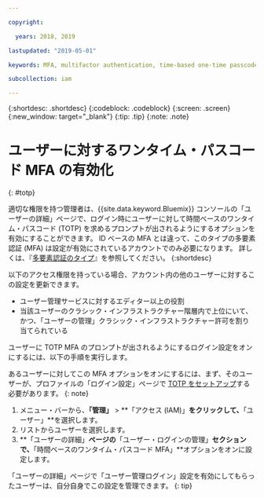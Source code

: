 ```yaml
---

copyright:

  years: 2018, 2019

lastupdated: "2019-05-01"

keywords: MFA, multifactor authentication, time-based one-time passcode, TOTP

subcollection: iam

---
```


{:shortdesc: .shortdesc}
{:codeblock: .codeblock}
{:screen: .screen}
{:new_window: target="_blank"}
{:tip: .tip}
{:note: .note}

# ユーザーに対するワンタイム・パスコード MFA の有効化
{: #totp}

適切な権限を持つ管理者は、{{site.data.keyword.Bluemix}} コンソールの「ユーザーの詳細」ページで、ログイン時にユーザーに対して時間ベースのワンタイム・パスコード (TOTP) を求めるプロンプトが出されるようにするオプションを有効にすることができます。 ID ベースの MFA とは違って、このタイプの多要素認証 (MFA) は設定が有効にされているアカウントでのみ必要になります。 詳しくは、『[多要素認証のタイプ](/docs/iam?topic=iam-types#types)』を参照してください。
{:shortdesc}

以下のアクセス権限を持っている場合、アカウント内の他のユーザーに対するこの設定を更新できます。

* ユーザー管理サービスに対するエディター以上の役割
* 当該ユーザーのクラシック・インフラストラクチャー階層内で上位にいて、かつ、「ユーザーの管理」クラシック・インフラストラクチャー許可を割り当てられている

ユーザーに TOTP MFA のプロンプトが出されるようにするログイン設定をオンにするには、以下の手順を実行します。

あるユーザーに対してこの MFA オプションをオンにするには、まず、そのユーザーが、プロファイルの「ログイン設定」ページで [TOTP をセットアップ](/docs/account?topic=account-login-settings#MFA)する必要があります。
{: note}

1. メニュー・バーから、**「管理」** &gt; **「アクセス (IAM)」**をクリックして、**「ユーザー」**を選択します。
2. リストからユーザーを選択します。
3. **「ユーザーの詳細」**ページの**「ユーザー・ログインの管理」**セクションで、**「時間ベースのワンタイム・パスコード MFA」**オプションをオンに設定します。

「ユーザーの詳細」ページで「ユーザー管理ログイン」設定を有効にしてもらったユーザーは、自分自身でこの設定を管理できます。
{: tip}
